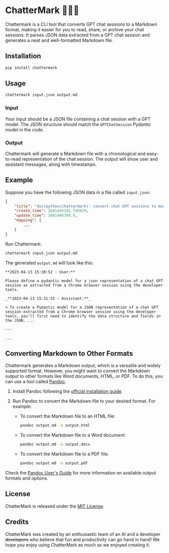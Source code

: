 # ChatterMark 💬📝✨

Chattermark is a CLI tool that converts GPT chat sessions to a Markdown format, making it easier for you to read, share, or archive your chat sessions. It parses JSON data extracted from a GPT chat session and generates a neat and well-formatted Markdown file.

## Installation

```bash
pip install chattermark
```

## Usage

```bash
chattermark input.json output.md
```

### Input

Your input should be a JSON file containing a chat session with a GPT model. The JSON structure should match the `GPTChatSession` Pydantic model in the code.

### Output

Chattermark will generate a Markdown file with a chronological and easy-to-read representation of the chat session. The output will show user and assistant messages, along with timestamps.

## Example

Suppose you have the following JSON data in a file called `input.json`:

```json
{
    "title": "dev(python/chattermark): convert chat GPT sessions to markdown",
    "create_time": 1681444192.748429,
    "update_time": 1681446704.0,
    "mapping": {
        ...
    }
}
```

Run Chattermark:

```bash
chattermark input.json output.md
```

The generated `output.md` will look like this:

```
**2023-04-13 15:30:52 - User:**

Please define a pydantic model for a json representation of a chat GPT session as extracted from a Chrome browser session using the developer tools.

_**2023-04-13 15:31:53 - Assistant:**_

> To create a Pydantic model for a JSON representation of a chat GPT session extracted from a Chrome browser session using the developer tools, you'll first need to identify the data structure and fields in the JSON. ...

---

...
```

## Converting Markdown to Other Formats

Chattermark generates a Markdown output, which is a versatile and widely supported format. However, you might want to convert the Markdown output to other formats like Word documents, HTML, or PDF. To do this, you can use a tool called [Pandoc](https://pandoc.org/).

1. Install Pandoc following the [official installation guide](https://pandoc.org/installing.html).
2. Run Pandoc to convert the Markdown file to your desired format. For example:

   - To convert the Markdown file to an HTML file:

     ```bash
     pandoc output.md -o output.html
     ```

   - To convert the Markdown file to a Word document:

     ```bash
     pandoc output.md -o output.docx
     ```

   - To convert the Markdown file to a PDF file:

     ```bash
     pandoc output.md -o output.pdf
     ```

Check the [Pandoc User's Guide](https://pandoc.org/MANUAL.html) for more information on available output formats and options.

## License

ChatterMark is released under the [MIT License](https://opensource.org/licenses/MIT).

## Credits

ChatterMark was created by an enthusiastic team of an AI and a developer ~~developers~~ who believe that fun and productivity can go hand in hand! We hope you enjoy using ChatterMark as much as we enjoyed creating it.
